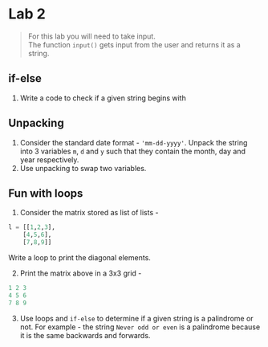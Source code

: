 # Lab 2

> For this lab you will need to take input. <br>
> The function `input()` gets input from the user and returns it as a string.

## if-else
1. Write a code to check if a given string begins with  

## Unpacking
1. Consider the standard date format - `'mm-dd-yyyy'`. Unpack the string into 3 variables `m`, `d` and `y` such that they contain the month, day and year respectively.
2. Use unpacking to swap two variables.

## Fun with loops
1. Consider the matrix stored as list of lists -
```python
l = [[1,2,3],
    [4,5,6],
    [7,8,9]]
```
Write a loop to print the diagonal elements.

2. Print the matrix above in a 3x3 grid -
```python
1 2 3
4 5 6
7 8 9
```
3. Use loops and `if-else` to determine if a given string is a palindrome or not. For example - the string `Never odd or even` is a palindrome because it is the same backwards and forwards.